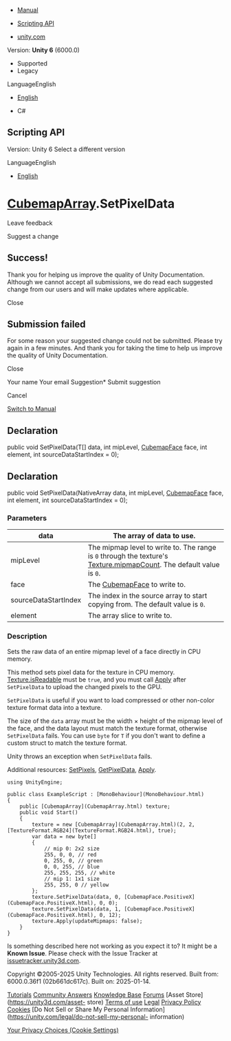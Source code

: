 [ ]()

  * [Manual](../Manual/index.html)
  * [Scripting API](../ScriptReference/index.html)

  * [unity.com](https://unity.com/)

Version: **Unity 6** (6000.0)

  * Supported
  * Legacy

LanguageEnglish

  * [English]()

  * C#

[ ](https://docs.unity3d.com)

## Scripting API

Version: Unity 6 Select a different version

LanguageEnglish

  * [English]()

#  [CubemapArray](CubemapArray.html).SetPixelData

Leave feedback

Suggest a change

## Success!

Thank you for helping us improve the quality of Unity Documentation. Although
we cannot accept all submissions, we do read each suggested change from our
users and will make updates where applicable.

Close

## Submission failed

For some reason your suggested change could not be submitted. Please <a>try
again</a> in a few minutes. And thank you for taking the time to help us
improve the quality of Unity Documentation.

Close

Your name Your email Suggestion* Submit suggestion

Cancel

[Switch to Manual](../Manual/class-CubemapArray.html "Go to CubemapArray
Component in the Manual")

## Declaration

public void SetPixelData(T[] data, int mipLevel,
[CubemapFace](CubemapFace.html) face, int element, int sourceDataStartIndex =
0);

## Declaration

public void SetPixelData(NativeArray<T> data, int mipLevel,
[CubemapFace](CubemapFace.html) face, int element, int sourceDataStartIndex =
0);

### Parameters

data | The array of data to use.  
---|---  
mipLevel | The mipmap level to write to. The range is `0` through the texture's [Texture.mipmapCount](Texture-mipmapCount.html). The default value is `0`.  
face | The [CubemapFace](CubemapFace.html) to write to.  
sourceDataStartIndex | The index in the source array to start copying from. The default value is `0`.  
element | The array slice to write to.  
  
### Description

Sets the raw data of an entire mipmap level of a face directly in CPU memory.

This method sets pixel data for the texture in CPU memory.
[Texture.isReadable](Texture-isReadable.html) must be `true`, and you must
call [Apply](CubemapArray.Apply.html) after `SetPixelData` to upload the
changed pixels to the GPU.  
  
`SetPixelData` is useful if you want to load compressed or other non-color
texture format data into a texture.  
  
The size of the `data` array must be the width × height of the mipmap level of
the face, and the data layout must match the texture format, otherwise
`SetPixelData` fails. You can use `byte` for `T` if you don't want to define a
custom struct to match the texture format.  
  
Unity throws an exception when `SetPixelData` fails.  
  
Additional resources: [SetPixels](CubemapArray.SetPixels.html),
[GetPixelData](CubemapArray.GetPixelData.html),
[Apply](CubemapArray.Apply.html).

    
    
    using UnityEngine;  
      
    public class ExampleScript : [MonoBehaviour](MonoBehaviour.html)
    {
        public [CubemapArray](CubemapArray.html) texture;
        public void Start()
        {
            texture = new [CubemapArray](CubemapArray.html)(2, 2, [TextureFormat.RGB24](TextureFormat.RGB24.html), true);
            var data = new byte[]
            {
                // mip 0: 2x2 size
                255, 0, 0, // red
                0, 255, 0, // green
                0, 0, 255, // blue
                255, 255, 255, // white
                // mip 1: 1x1 size
                255, 255, 0 // yellow
            };
            texture.SetPixelData(data, 0, [CubemapFace.PositiveX](CubemapFace.PositiveX.html), 0, 0);
            texture.SetPixelData(data, 1, [CubemapFace.PositiveX](CubemapFace.PositiveX.html), 0, 12);
            texture.Apply(updateMipmaps: false);
        }
    }
    

Is something described here not working as you expect it to? It might be a
**Known Issue**. Please check with the Issue Tracker at
[issuetracker.unity3d.com](https://issuetracker.unity3d.com).

Copyright ©2005-2025 Unity Technologies. All rights reserved. Built from:
6000.0.36f1 (02b661dc617c). Built on: 2025-01-14.

[Tutorials](https://unity3d.com/learn) [Community
Answers](https://answers.unity3d.com) [Knowledge
Base](https://support.unity3d.com/hc/en-us)
[Forums](https://forum.unity3d.com) [Asset Store](https://unity3d.com/asset-
store) [Terms of use](https://docs.unity3d.com/Manual/TermsOfUse.html)
[Legal](https://unity.com/legal) [Privacy
Policy](https://unity.com/legal/privacy-policy)
[Cookies](https://unity.com/legal/cookie-policy) [Do Not Sell or Share My
Personal Information](https://unity.com/legal/do-not-sell-my-personal-
information)

[Your Privacy Choices (Cookie Settings)](javascript:void\(0\);)

